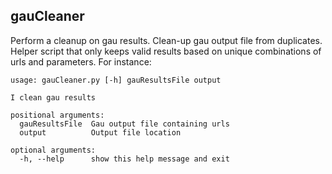 ## gauCleaner
Perform a cleanup on gau results. Clean-up gau output file from duplicates. Helper script that only keeps valid results based on unique combinations of urls and parameters.
For instance:

```
usage: gauCleaner.py [-h] gauResultsFile output

I clean gau results

positional arguments:
  gauResultsFile  Gau output file containing urls
  output          Output file location

optional arguments:
  -h, --help      show this help message and exit
```